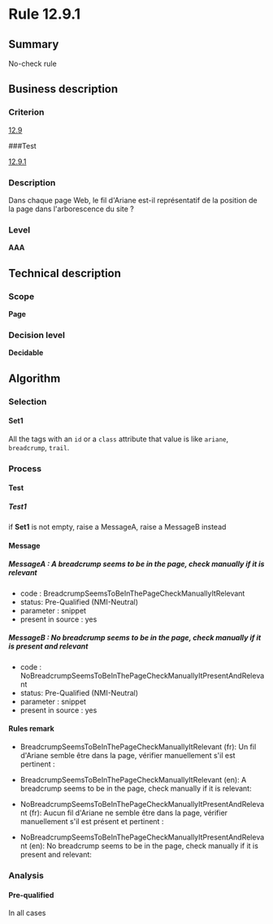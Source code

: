 # Rule 12.9.1

## Summary

No-check rule

## Business description

### Criterion

[12.9](http://references.modernisation.gouv.fr/rgaa/criteres.html#crit-12-9)

###Test

[12.9.1](http://references.modernisation.gouv.fr/rgaa/criteres.html#test-12-9-1)

### Description

Dans chaque page Web, le fil d'Ariane est-il repr&eacute;sentatif de la position de la page dans l'arborescence du site ?

### Level

**AAA**

## Technical description

### Scope

**Page**

### Decision level

**Decidable**

## Algorithm

### Selection

#### Set1

All the tags with an `id` or a `class` attribute that value is like `ariane`, `breadcrump`, `trail`.

### Process

#### Test

##### Test1

if **Set1** is not empty, raise a MessageA, raise a MessageB instead

#### Message

##### MessageA : A breadcrump seems to be in the page, check manually if it is relevant

-   code : BreadcrumpSeemsToBeInThePageCheckManuallyItRelevant
-   status: Pre-Qualified (NMI-Neutral)
-   parameter : snippet
-   present in source : yes

##### MessageB : No breadcrump seems to be in the page, check manually if it is present and relevant

-   code : NoBreadcrumpSeemsToBeInThePageCheckManuallyItPresentAndRelevant
-   status: Pre-Qualified (NMI-Neutral)
-   parameter : snippet
-   present in source : yes

#### Rules remark

 * BreadcrumpSeemsToBeInThePageCheckManuallyItRelevant (fr): Un fil d'Ariane semble être dans la page, v&eacute;rifier manuellement s'il est pertinent :
 * BreadcrumpSeemsToBeInThePageCheckManuallyItRelevant (en): A breadcrump seems to be in the page, check manually if it is relevant:

 * NoBreadcrumpSeemsToBeInThePageCheckManuallyItPresentAndRelevant (fr): Aucun fil d'Ariane ne semble &ecirc;tre dans la page, vérifier manuellement s'il est pr&eacute;sent et pertinent :
 * NoBreadcrumpSeemsToBeInThePageCheckManuallyItPresentAndRelevant (en): No breadcrump seems to be in the page, check manually if it is present and relevant:

### Analysis

#### Pre-qualified

In all cases





